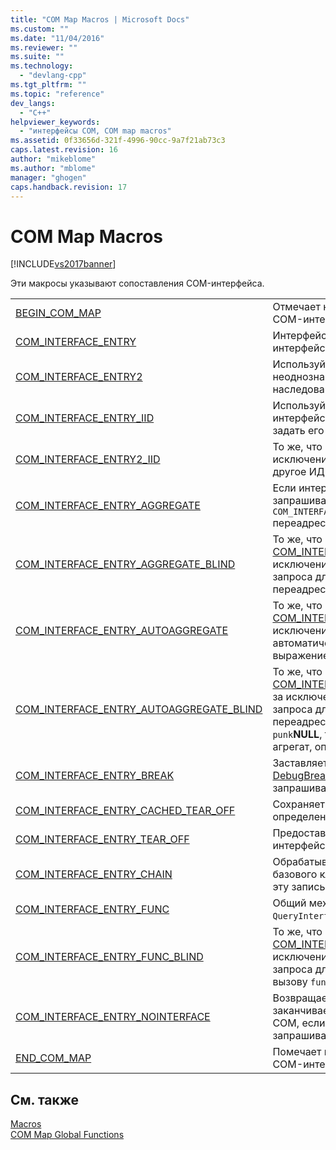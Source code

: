 ```yaml
---
title: "COM Map Macros | Microsoft Docs"
ms.custom: ""
ms.date: "11/04/2016"
ms.reviewer: ""
ms.suite: ""
ms.technology: 
  - "devlang-cpp"
ms.tgt_pltfrm: ""
ms.topic: "reference"
dev_langs: 
  - "C++"
helpviewer_keywords: 
  - "интерфейсы COM, COM map macros"
ms.assetid: 0f33656d-321f-4996-90cc-9a7f21ab73c3
caps.latest.revision: 16
author: "mikeblome"
ms.author: "mblome"
manager: "ghogen"
caps.handback.revision: 17
---
```

# COM Map Macros
[!INCLUDE[vs2017banner](../../assembler/inline/includes/vs2017banner.md)]

Эти макросы указывают сопоставления COM\-интерфейса.  
  
|||  
|-|-|  
|[BEGIN\_COM\_MAP](../Topic/BEGIN_COM_MAP.md)|Отмечает начало записей сопоставления COM\-интерфейса.|  
|[COM\_INTERFACE\_ENTRY](../Topic/COM_INTERFACE_ENTRY%20Macros.md)|Интерфейсы перейдет в сопоставление интерфейса модели COM.|  
|[COM\_INTERFACE\_ENTRY2](../Topic/COM_INTERFACE_ENTRY2.md)|Используйте этот макрос для устранения неоднозначности 2 ветвления наследования.|  
|[COM\_INTERFACE\_ENTRY\_IID](../Topic/COM_INTERFACE_ENTRY_IID.md)|Используйте этот макрос, чтобы ввести интерфейс в сопоставление модели COM и задать его ИДЕНТИФИКАТОРА.|  
|[COM\_INTERFACE\_ENTRY2\_IID](../Topic/COM_INTERFACE_ENTRY2_IID.md)|То же, что и [COM\_INTERFACE\_ENTRY2](../Topic/COM_INTERFACE_ENTRY2.md), за исключением того, что можно указать другое ИДЕНТИФИКАТОРА.|  
|[COM\_INTERFACE\_ENTRY\_AGGREGATE](../Topic/COM_INTERFACE_ENTRY_AGGREGATE.md)|Если интерфейс указанный `iid` запрашивается для `COM_INTERFACE_ENTRY_AGGREGATE` переадресует к `punk`.|  
|[COM\_INTERFACE\_ENTRY\_AGGREGATE\_BLIND](../Topic/COM_INTERFACE_ENTRY_AGGREGATE_BLIND.md)|То же, что и [COM\_INTERFACE\_ENTRY\_AGGREGATE](../Topic/COM_INTERFACE_ENTRY_AGGREGATE.md), за исключением того, что выполнение запроса для получения всех IID приводит к переадресованы запрос к `punk`.|  
|[COM\_INTERFACE\_ENTRY\_AUTOAGGREGATE](../Topic/COM_INTERFACE_ENTRY_AUTOAGGREGATE.md)|То же, что и [COM\_INTERFACE\_ENTRY\_AGGREGATE](../Topic/COM_INTERFACE_ENTRY_AGGREGATE.md), за исключением если `punk`**NULL**, то он автоматически создает статистическое выражение, описанный `clsid`.|  
|[COM\_INTERFACE\_ENTRY\_AUTOAGGREGATE\_BLIND](../Topic/COM_INTERFACE_ENTRY_AUTOAGGREGATE_BLIND.md)|То же, что и [COM\_INTERFACE\_ENTRY\_AUTOAGGREGATE](../Topic/COM_INTERFACE_ENTRY_AUTOAGGREGATE.md), за исключением того, что выполнение запроса для получения всех IID приводит к переадресованы запрос к `punk`, и если `punk`**NULL**, то автоматически создать агрегат, описанный `clsid`.|  
|[COM\_INTERFACE\_ENTRY\_BREAK](../Topic/COM_INTERFACE_ENTRY_BREAK.md)|Заставляет программу вызвать [DebugBreak](http://msdn.microsoft.com/library/windows/desktop/ms679297), если указанный интерфейс запрашивается.|  
|[COM\_INTERFACE\_ENTRY\_CACHED\_TEAR\_OFF](../Topic/COM_INTERFACE_ENTRY_CACHED_TEAR_OFF.md)|Сохраняет сведения о интерфейс\- определенного для каждого экземпляра.|  
|[COM\_INTERFACE\_ENTRY\_TEAR\_OFF](../Topic/COM_INTERFACE_ENTRY_TEAR_OFF.md)|Предоставляет свои перемещаемые интерфейсы.|  
|[COM\_INTERFACE\_ENTRY\_CHAIN](../Topic/COM_INTERFACE_ENTRY_CHAIN.md)|Обрабатывает сопоставление модели COM базового класса при обработке достигает эту запись в сопоставлении модели COM.|  
|[COM\_INTERFACE\_ENTRY\_FUNC](../Topic/COM_INTERFACE_ENTRY_FUNC.md)|Общий механизм циклический в `QueryInterface` библиотеки ATL логику.|  
|[COM\_INTERFACE\_ENTRY\_FUNC\_BLIND](../Topic/COM_INTERFACE_ENTRY_FUNC_BLIND.md)|То же, что и [COM\_INTERFACE\_ENTRY\_FUNC](../Topic/COM_INTERFACE_ENTRY_FUNC.md), за исключением того, что выполнение запроса для получения всех IID, приводят к вызову `func`.|  
|[COM\_INTERFACE\_ENTRY\_NOINTERFACE](../Topic/COM_INTERFACE_ENTRY_NOINTERFACE.md)|Возвращает **E\_NOINTERFACE** и заканчивается сопоставление модели COM, если указанный интерфейс запрашивается для обработки.|  
|[END\_COM\_MAP](../Topic/END_COM_MAP.md)|Помечает конец записей сопоставления COM\-интерфейса.|  
  
## См. также  
 [Macros](../../atl/reference/atl-macros.md)   
 [COM Map Global Functions](../../atl/reference/com-map-global-functions.md)